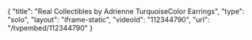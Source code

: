 {
    "title": "Real Collectibles by Adrienne TurquoiseColor Earrings",
    "type": "solo",
    "layout": "iframe-static",
    "videoId": "112344790",
    "url": "\/tvpembed\/112344790"
}